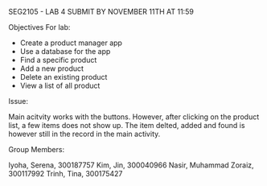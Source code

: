 SEG2105 - LAB 4 SUBMIT BY NOVEMBER 11TH AT 11:59

Objectives For lab:

- Create a product manager app
- Use a database for the app
- Find a specific product
- Add a new product
- Delete an existing product
- View a list of all product

Issue:

Main acitvity works with the buttons. However, after clicking on the product list, a few items does not show up. The item delted, added and found is however still in the record in the main activity.

Group Members:

Iyoha, Serena, 300187757 
Kim, Jin, 300040966 
Nasir, Muhammad Zoraiz, 300117992 
Trinh, Tina, 300175427
